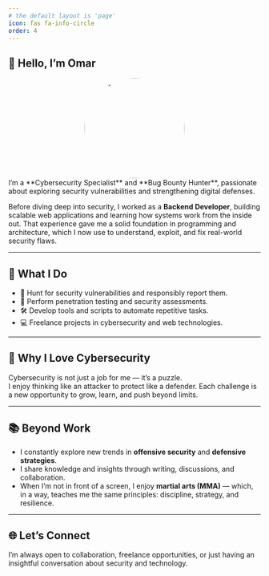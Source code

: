 ```yaml
---
# the default layout is 'page'
icon: fas fa-info-circle
order: 4
---
```


## 👋 Hello, I’m Omar
<img src="https://pbs.twimg.com/profile_banners/865334660448104449/1759008404/1500x500" alt="Omar" style="width:200px; border-radius:50%; display:block; margin:auto;" />
I’m a **Cybersecurity Specialist** and **Bug Bounty Hunter**, passionate about exploring security vulnerabilities and strengthening digital defenses.  

Before diving deep into security, I worked as a **Backend Developer**, building scalable web applications and learning how systems work from the inside out. That experience gave me a solid foundation in programming and architecture, which I now use to understand, exploit, and fix real-world security flaws.

---

## 🚀 What I Do
- 🔎 Hunt for security vulnerabilities and responsibly report them.  
- 🔐 Perform penetration testing and security assessments.  
- 🛠️ Develop tools and scripts to automate repetitive tasks.  
- 💻 Freelance projects in cybersecurity and web technologies.  

---

## 🎯 Why I Love Cybersecurity
Cybersecurity is not just a job for me — it’s a puzzle.  
I enjoy thinking like an attacker to protect like a defender. Each challenge is a new opportunity to grow, learn, and push beyond limits.

---

## 📚 Beyond Work
- I constantly explore new trends in **offensive security** and **defensive strategies**.  
- I share knowledge and insights through writing, discussions, and collaboration.  
- When I’m not in front of a screen, I enjoy **martial arts (MMA)** — which, in a way, teaches me the same principles: discipline, strategy, and resilience.  

---

## 🌐 Let’s Connect
I’m always open to collaboration, freelance opportunities, or just having an insightful conversation about security and technology.  


